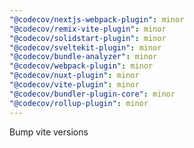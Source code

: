 ```yaml
---
"@codecov/nextjs-webpack-plugin": minor
"@codecov/remix-vite-plugin": minor
"@codecov/solidstart-plugin": minor
"@codecov/sveltekit-plugin": minor
"@codecov/bundle-analyzer": minor
"@codecov/webpack-plugin": minor
"@codecov/nuxt-plugin": minor
"@codecov/vite-plugin": minor
"@codecov/bundler-plugin-core": minor
"@codecov/rollup-plugin": minor
---
```


Bump vite versions
